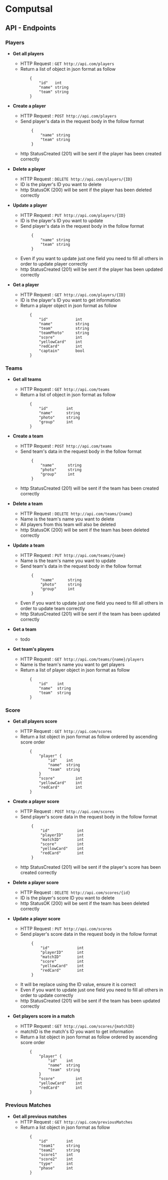# Computsal

## API - Endpoints

### **Players**

- **Get all players**
    * HTTP Request : ```GET http://api.com/players```
    * Return a list of object in json format as follow
        ``` 
            {
                "id"   int    
	            "name" string 
	            "team" string
            }
        ```

- **Create a player**
    * HTTP Request : ```POST http://api.com/players```
    * Send player's data in the request body in the follow format 
    ``` 
            {  
	            "name" string 
	            "team" string
            }
    ```
    * http StatusCreated (201) will be sent if the player has been created correctly
    
- **Delete a player**
    * HTTP Request : ```DELETE http://api.com/players/{ID}```
    * ID is the player's ID you want to delete
    * http StatusOK (200) will be sent if the player has been deleted correctly

- **Update a player**
    * HTTP Request : ```PUT http://api.com/players/{ID}```
    * ID is the player's ID you want to update
    * Send player's data in the request body in the follow format
    ``` 
            {  
	            "name" string 
	            "team" string
            }
    ```
    * Even if you want to update just one field you need to fill all others in order to update player correctly
    * http StatusCreated (201) will be sent if the player has been updated correctly

- **Get a player**
    * HTTP Request : ```GET http://api.com/players/{ID}```
    * ID is the player's ID you want to get information
    * Return a player object in json format as follow
        ``` 
            {
                "id"            int
                "name"          string
                "team"          string
                "teamPhoto"     string
                "score"         int
                "yellowCard"    int
                "redCard"       int
                "captain"       bool
            }
        ```

### **Teams**

- **Get all teams**
    * HTTP Request : ```GET http://api.com/teams```
    * Return a list of object in json format as follow
        ``` 
            {
                "id"        int    
                "name"      string 
                "photo"     string 
                "group"     int    
            }
        ```

- **Create a team**
    * HTTP Request : ```POST http://api.com/teams```
    * Send team's data in the request body in the follow format 
    ``` 
            {  
                "name"      string 
                "photo"     string 
                "group"     int
            }
    ```
    * http StatusCreated (201) will be sent if the team has been created correctly

- **Delete a team**
    * HTTP Request : ```DELETE http://api.com/teams/{name}```
    * Name is the team's name you want to delete
    * All players from this team will also be deleted
    * http StatusOK (200) will be sent if the team has been deleted correctly

- **Update a team**
    * HTTP Request : ```PUT http://api.com/teams/{name}```
    * Name is the team's name you want to update
    * Send team's data in the request body in the follow format
    ``` 
            {  
                "name"      string 
                "photo"     string 
                "group"     int
            }
    ```
    * Even if you want to update just one field you need to fill all others in order to update team correctly
    * http StatusCreated (201) will be sent if the team has been updated correctly

- **Get a team**
    * todo

- **Get team's players**
    * HTTP Request : ```GET http://api.com/teams/{name}/players```
    * Name is the team's name you want to get players
    * Return a list of player object in json format as follow
        ``` 
            {
                "id"    int    
	            "name"  string 
	            "team"  string
            }
        ```

### **Score**

- **Get all players score**
    * HTTP Request : ```GET http://api.com/scores```
    * Return a list object in json format as follow ordered by ascending score order
        ``` 
            {
                "player" {
                    "id"    int
                    "name"  string
                    "team"  string
                }
                "score"         int
                "yellowCard"    int
                "redCard"       int
            }
        ```

- **Create a player score**
    * HTTP Request : ```POST http://api.com/scores```
    * Send player's score data in the request body in the follow format 
    ``` 
            {  
                "id"            int 
                "playerID"      int 
                "matchID"       int 
                "score"         int 
                "yellowCard"    int 
                "redCard"       int 
            }
    ```
    * http StatusCreated (201) will be sent if the player's score has been created correctly

- **Delete a player score**
    * HTTP Request : ```DELETE http://api.com/scores/{id}```
    * ID is the player's score ID you want to delete
    * http StatusOK (200) will be sent if the team has been deleted correctly

- **Update a player score**
    * HTTP Request : ```PUT http://api.com/scores```
    * Send player's score data in the request body in the follow format
    ``` 
            {  
                "id"            int 
                "playerID"      int 
                "matchID"       int 
                "score"         int 
                "yellowCard"    int 
                "redCard"       int 
            }
    ```
    * It will be replace using the ID value, ensure it is correct
    * Even if you want to update just one field you need to fill all others in order to update correctly
    * http StatusCreated (201) will be sent if the team has been updated correctly

- **Get players score in a match**
    * HTTP Request : ```GET http://api.com/scores/{matchID}```
    * matchID is the match's ID you want to get information
    * Return a list object in json format as follow ordered by ascending score order
        ``` 
            {
                "player" {
                    "id"    int
                    "name"  string
                    "team"  string
                }
                "score"         int
                "yellowCard"    int
                "redCard"       int
            }
        ```


### **Previous Matches**

- **Get all previous matches**
    * HTTP Request : ```GET http://api.com/previousMatches```
    * Return a list object in json format as follow
        ``` 
            {
                "id"        int    
                "team1"     string 
                "team2"     string 
                "score1"    int    
                "score2"    int    
                "type"      int    
                "phase"     int    
            }
